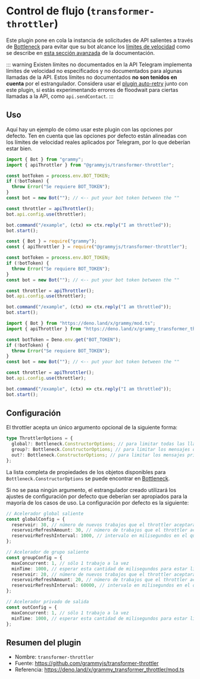 # Control de flujo (`transformer-throttler`)

Este plugin pone en cola la instancia de solicitudes de API salientes a través de [Bottleneck](https://github.com/SGrondin/bottleneck) para evitar que su bot alcance los [límites de velocidad](https://core.telegram.org/bots/faq#my-bot-is-hitting-limits-how-do-i-avoid-this) como se describe en [esta sección avanzada](../advanced/flood.md) de la documentación.

::: warning Existen límites no documentados en la API
Telegram implementa límites de velocidad no especificados y no documentados para algunas llamadas de la API.
Estos límites no documentados **no son tenidos en cuenta** por el estrangulador.
Considera usar el [plugin auto-retry](./auto-retry.md) junto con este plugin, si estás experimentando errores de floodwait para ciertas llamadas a la API, como `api.sendContact`.
:::

## Uso

Aquí hay un ejemplo de cómo usar este plugin con las opciones por defecto.
Ten en cuenta que las opciones por defecto están alineadas con los límites de velocidad reales aplicados por Telegram, por lo que deberían estar bien.

<CodeGroup>
  <CodeGroupItem title="TypeScript" active>

```ts
import { Bot } from "grammy";
import { apiThrottler } from "@grammyjs/transformer-throttler";

const botToken = process.env.BOT_TOKEN;
if (!botToken) {
  throw Error("Se requiere BOT_TOKEN");
}
const bot = new Bot(""); // <-- put your bot token between the ""

const throttler = apiThrottler();
bot.api.config.use(throttler);

bot.command("/example", (ctx) => ctx.reply("I am throttled"));
bot.start();
```

</CodeGroupItem>
 <CodeGroupItem title="JavaScript">

```js
const { Bot } = require("grammy");
const { apiThrottler } = require("@grammyjs/transformer-throttler");

const botToken = process.env.BOT_TOKEN;
if (!botToken) {
  throw Error("Se requiere BOT_TOKEN");
}
const bot = new Bot(""); // <-- put your bot token between the ""

const throttler = apiThrottler();
bot.api.config.use(throttler);

bot.command("/example", (ctx) => ctx.reply("I am throttled"));
bot.start();
```

</CodeGroupItem>
 <CodeGroupItem title="Deno">

```ts
import { Bot } from "https://deno.land/x/grammy/mod.ts";
import { apiThrottler } from "https://deno.land/x/grammy_transformer_throttler/mod.ts";

const botToken = Deno.env.get("BOT_TOKEN");
if (!botToken) {
  throw Error("Se requiere BOT_TOKEN");
}
const bot = new Bot(""); // <-- put your bot token between the ""

const throttler = apiThrottler();
bot.api.config.use(throttler);

bot.command("/example", (ctx) => ctx.reply("I am throttled"));
bot.start();
```

</CodeGroupItem>
</CodeGroup>

## Configuración

El throttler acepta un único argumento opcional de la siguiente forma:

```ts
type ThrottlerOptions = {
  global?: Bottleneck.ConstructorOptions; // para limitar todas las llamadas a la API
  group?: Bottleneck.ConstructorOptions; // para limitar los mensajes de grupo salientes
  out?: Bottleneck.ConstructorOptions; // para limitar los mensajes privados salientes
};
```

La lista completa de propiedades de los objetos disponibles para `Bottleneck.ConstructorOptions` se puede encontrar en [Bottleneck](https://github.com/SGrondin/bottleneck#constructor).

Si no se pasa ningún argumento, el estrangulador creado utilizará los ajustes de configuración por defecto que deberían ser apropiados para la mayoría de los casos de uso.
La configuración por defecto es la siguiente:

```ts
// Acelerador global saliente
const globalConfig = {
  reservoir: 30, // número de nuevos trabajos que el throttler aceptará al inicio
  reservoirRefreshAmount: 30, // número de trabajos que el throttler aceptará después de la actualización
  reservoirRefreshInterval: 1000, // intervalo en milisegundos en el que se refrescará el reservorio
};

// Acelerador de grupo saliente
const groupConfig = {
  maxConcurrent: 1, // sólo 1 trabajo a la vez
  minTime: 1000, // esperar esta cantidad de milisegundos para estar listo, después de un trabajo
  reservoir: 20, // número de nuevos trabajos que el throttler aceptará al inicio
  reservoirRefreshAmount: 20, // número de trabajos que el throttler aceptará después de la actualización
  reservoirRefreshInterval: 60000, // intervalo en milisegundos en el que se refrescará el reservorio
};

// Acelerador privado de salida
const outConfig = {
  maxConcurrent: 1, // sólo 1 trabajo a la vez
  minTime: 1000, // esperar esta cantidad de milisegundos para estar listo, después de un trabajo
};
```

## Resumen del plugin

- Nombre: `transformer-throttler`
- Fuente: <https://github.com/grammyjs/transformer-throttler>
- Referencia: <https://deno.land/x/grammy_transformer_throttler/mod.ts>
